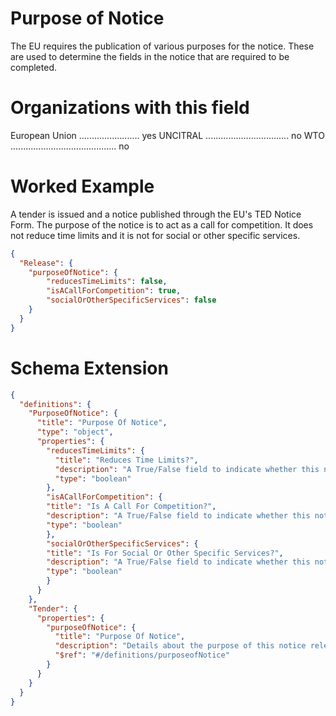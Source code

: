 Purpose of Notice
===============
The EU requires the publication of various purposes for the notice. These are used to determine the fields in the notice that are required to be completed.

Organizations with this field
===============

European Union ........................ yes
UNCITRAL ................................. no
WTO .......................................... no

Worked Example
==============
A tender is issued and a notice published through the EU's TED Notice Form. The purpose of the notice is to act as a call for competition. It does not reduce time limits and it is not for social or other specific services.

```json
{
  "Release": {
    "purposeOfNotice": {
	    "reducesTimeLimits": false,
	    "isACallForCompetition": true,
	    "socialOrOtherSpecificServices": false
	}
  }
}

```

Schema Extension
=======
```json
{
  "definitions": {
    "PurposeOfNotice": {
      "title": "Purpose Of Notice",
      "type": "object",
      "properties": {
        "reducesTimeLimits": {
          "title": "Reduces Time Limits?",
          "description": "A True/False field to indicate whether this notice aims at reducing time limits for the receipt of tenders ",
          "type": "boolean"
        },
        "isACallForCompetition": {
	    "title": "Is A Call For Competition?",
	    "description": "A True/False field to indicate whether this notice is a call for competition",
	    "type": "boolean"
        },
        "socialOrOtherSpecificServices": {
	    "title": "Is For Social Or Other Specific Services?",
	    "description": "A True/False field to indicate whether this notice is for social or other specific services?",
	    "type": "boolean"
        }
      }
    },
    "Tender": {
      "properties": {
        "purposeOfNotice": {
          "title": "Purpose Of Notice",
          "description": "Details about the purpose of this notice release - used to determine the fields in the notice that are required to be completed. Required by EU.",
          "$ref": "#/definitions/purposeofNotice"
        }
      }
    }
  }
}
```